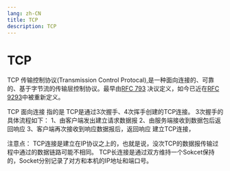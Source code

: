 ```yaml
---
lang: zh-CN
title: TCP
description: TCP
---
```


# TCP

TCP 传输控制协议(Transmission Control Protocal),是一种面向连接的、可靠的、基于字节流的传输层控制协议。最早由[RFC 793](https://www.rfc-editor.org/rfc/rfc793) 决议定义，如今已近在[RFC 9293](https://www.rfc-editor.org/rfc/rfc9293#name-status-of-this-memo)中被重新定义。

TCP 面向连接 指的是 TCP是通过3次握手、4次挥手创建的TCP连接。
3次握手的具体流程如下：
1、由客户端发出建立请求数据报 
2、由服务端接收到数据包后返回响应
3、客户端再次接收到响应数据报后，返回响应
建立TCP连接，

注意点：
TCP连接是建立在IP协议之上的，也就是说，没次TCP的数据报传输过程中通过的数据链路可能不相同。
TCP长连接是通过双方维持一个Sokcet保持的，Socket分别记录了对方和本机的IP地址和端口号。
